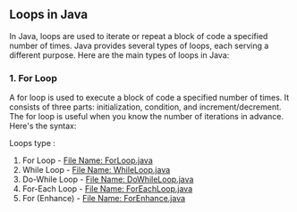 ## Loops in Java

In Java, loops are used to iterate or repeat a block of code a specified number of times. Java provides several types of loops, each serving a different purpose. Here are the main types of loops in Java:

### 1. For Loop

A for loop is used to execute a block of code a specified number of times. It consists of three parts: initialization, condition, and increment/decrement. The for loop is useful when you know the number of iterations in advance. Here's the syntax:

Loops type : 
1. For Loop - [File Name: ForLoop.java](ForLoop.java)
2. While Loop - [File Name: WhileLoop.java](WhileLoop.java)
3. Do-While Loop - [File Name: DoWhileLoop.java](DoWhileLoop.java)
4. For-Each Loop - [File Name: ForEachLoop.java](ForEachLoop.java)
5. For (Enhance) - [File Name: ForEnhance.java](ForEnhance.java)

